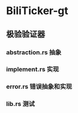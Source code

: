 # BiliTicker-gt

## 极验验证器

### abstraction.rs 抽象

### implement.rs 实现

### error.rs 错误抽象和实现

### lib.rs 测试